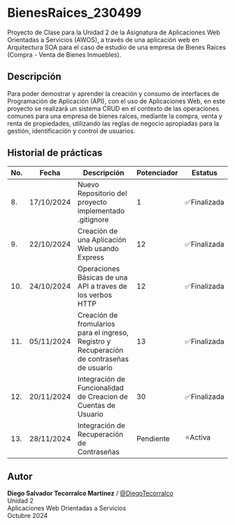 # BienesRaices_230499
Proyecto de Clase para la Unidad 2 de la Asignatura de Aplicaciones Web Orientadas a Servicios (AWOS), a través de una aplicación web en Arquitectura SOA para el caso de estudio de una empresa de Bienes Raíces (Compra - Venta de Bienes Inmuebles).


## Descripción
Para poder demostrar y aprender la creación y consumo de interfaces de Programación de Aplicación (API), con el uso de Aplicaciones Web, en este proyecto se realizará un sistema CRUD en el contexto de las operaciones comunes para una empresa de bienes raíces, mediante la compra, venta y renta de propiedades, utilizando las reglas de negocio apropiadas para la gestión, identificación y control de usuarios.

## Historial de prácticas
|No.|Fecha|Descripción|Potenciador|Estatus|
|---|---|---|---|---|
|8.|17/10/2024|Nuevo Repositorio del proyecto implementado .gitignore|1|✅Finalizada|
|9.|22/10/2024|Creación de una Aplicación Web usando Express|12|✅Finalizada|
|10.|24/10/2024|Operaciones Básicas de una API a traves de los verbos HTTP|12|✅Finalizada|
|11.|05/11/2024|Creación de fromularios para el ingreso, Registro y Recuperación de contraseñas de usuario |13|✅Finalizada|
|12.|20/11/2024|Integración de Funcionalidad de Creacion de Cuentas de Usuario|30|✅Finalizada|
|13.|28/11/2024|Integración de Recuperación de Contraseñas|Pendiente|⭐Activa|

## Autor
**Diego Salvador Tecorralco Martínez** / [@DiegoTecorralco](https://github.com/DiegoTecorralco)<br>
Unidad 2 <br>
Aplicaciones Web Orientadas a Servicios<br>
Octubre 2024
